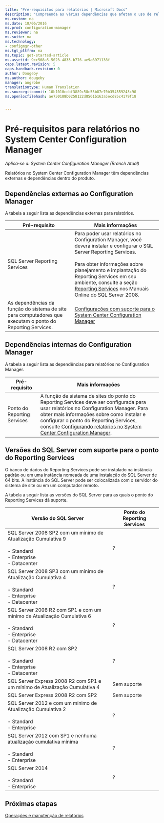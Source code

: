 ```yaml
---
title: "Pré-requisitos para relatórios | Microsoft Docs"
description: "Compreenda as várias dependências que afetam o uso de relatórios no System Center Configuration Manager."
ms.custom: na
ms.date: 10/06/2016
ms.prod: configuration-manager
ms.reviewer: na
ms.suite: na
ms.technology:
- configmgr-other
ms.tgt_pltfrm: na
ms.topic: get-started-article
ms.assetid: 9cc508a5-5023-4833-b776-ae9a6971138f
caps.latest.revision: 5
caps.handback.revision: 0
author: Dougeby
ms.author: dougeby
manager: angrobe
translationtype: Human Translation
ms.sourcegitcommit: 10b1010ccbf3889c58c55b87e70b354559243c90
ms.openlocfilehash: ae750188b0258122d8561b163a5ecd85c4179f18


---
```

# <a name="prerequisites-for-reporting-in-system-center-configuration-manager"></a>Pré-requisitos para relatórios no System Center Configuration Manager

*Aplica-se a: System Center Configuration Manager (Branch Atual)*

Relatórios no System Center Configuration Manager têm dependências externas e dependências dentro do produto.  

## <a name="dependencies-external-to-configuration-manager"></a>Dependências externas ao Configuration Manager  
 A tabela a seguir lista as dependências externas para relatórios.  

|Pré-requisito|Mais informações|  
|------------------|----------------------|  
|SQL Server Reporting Services|Para poder usar relatórios no Configuration Manager, você deverá instalar e configurar o SQL Server Reporting Services.<br /><br /> Para obter informações sobre planejamento e implantação do Reporting Services em seu ambiente, consulte a seção [Reporting Services](http://go.microsoft.com/fwlink/p/?LinkId=212032) nos Manuais Online do SQL Server 2008.|  
|As dependências da função do sistema de site para computadores que executam o ponto do Reporting Services.|[Configurações com suporte para o System Center Configuration Manager](../../../core/plan-design/configs/supported-configurations.md)|  

## <a name="dependencies-internal-to-configuration-manager"></a>Dependências internas do Configuration Manager  
 A tabela a seguir lista as dependências para relatórios no Configuration Manager.  

|Pré-requisito|Mais informações|  
|------------------|----------------------|  
|Ponto do Reporting Services|A função de sistema de sites do ponto do Reporting Services deve ser configurada para usar relatórios no Configuration Manager. Para obter mais informações sobre como instalar e configurar o ponto do Reporting Services, consulte [Configurando relatórios no System Center Configuration Manager](../../../core/servers/manage/configuring-reporting.md).|  

## <a name="supported-sql-server-versions-for-the-reporting-services-point"></a>Versões do SQL Server com suporte para o ponto do Reporting Services  
 O banco de dados do Reporting Services pode ser instalado na instância padrão ou em uma instância nomeada de uma instalação do SQL Server de 64 bits. A instância do SQL Server pode ser colocalizada com o servidor do sistema de site ou em um computador remoto.  

 A tabela a seguir lista as versões do SQL Server para as quais o ponto do Reporting Services dá suporte.  

|Versão do SQL Server|Ponto do Reporting Services|  
|------------------------|------------------------------|  
|SQL Server 2008 SP2 com um mínimo de Atualização Cumulativa 9<br /><br /> -   Standard<br />-   Enterprise<br />-   Datacenter|?|  
|SQL Server 2008 SP3 com um mínimo de Atualização Cumulativa 4<br /><br /> -   Standard<br />-   Enterprise<br />-   Datacenter|?|  
|SQL Server 2008 R2 com SP1 e com um mínimo de Atualização Cumulativa 6<br /><br /> -   Standard<br />-   Enterprise<br />-   Datacenter|?|  
|SQL Server 2008 R2 com SP2<br /><br /> -   Standard<br />-   Enterprise<br />-   Datacenter|?|  
|SQL Server Express 2008 R2 com SP1 e um mínimo de Atualização Cumulativa 4|Sem suporte|  
|SQL Server Express 2008 R2 com SP2|Sem suporte|  
|SQL Server 2012 e com um mínimo de Atualização Cumulativa 2<br /><br /> -   Standard<br />-   Enterprise|?|  
|SQL Server 2012 com SP1 e nenhuma atualização cumulativa mínima<br /><br /> -   Standard<br />-   Enterprise|?|  
|SQL Server 2014<br /><br /> -   Standard<br />-   Enterprise|?|  

## <a name="next-steps"></a>Próximas etapas
[Operações e manutenção de relatórios](operations-and-maintenance-for-reporting.md)



<!--HONumber=Dec16_HO3-->


